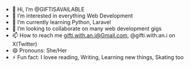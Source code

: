 - 👋 Hi, I’m @GIFTISAVAILABLE
- 👀 I’m interested in everything Web Development
- 🌱 I’m currently learning Python, Laravel
- 💞️ I’m looking to collaborate on many web development gigs
- 📫 How to reach me gifti.with.an.i@Gmail.com, @gifti.with.an.i on X(Twitter)
- 😄 Pronouns: She/Her
- ⚡ Fun fact: I lovee reading, Writing, Learning new things, Skating too 

<!---
GIFTISAVAILABLE/GIFTISAVAILABLE is a ✨ special ✨ repository because its `README.md` (this file) appears on your GitHub profile.
You can click the Preview link to take a look at your changes.
--->
